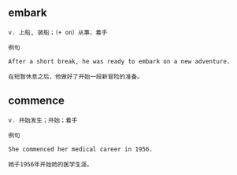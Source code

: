 ## embark
```
v. 上船, 装船；（+ on）从事，着手

例句

After a short break, he was ready to embark on a new adventure.

在短暂休息之后，他做好了开始一段新冒险的准备。
```
## commence
```
v. 开始发生；开始；着手

例句

She commenced her medical career in 1956.

她于1956年开始她的医学生涯。
```
